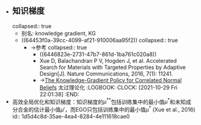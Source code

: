 - ## 知识梯度
  collapsed:: true
	- 别名: knowledge gradient, KG
	- ((64453f0a-39cc-4099-af21-910006aa95f2))
	  collapsed:: true
		- ->参考
		  collapsed:: true
			- ((6446823e-2731-47b7-861d-1ba761c020a8))
			- Xue D, Balachandran P V, Hogden J, et al. Accelerated Search for Materials with Targeted Properties by Adaptive Design[J]. Nature Communications, 2016, 7(1): 11241.
			- ->[The Knowledge-Gradient Policy for Correlated Normal Beliefs](https://sci-hub.mksa.top/10.1287/ijoc.1080.0314) 太过理论化
			  :LOGBOOK:
			  CLOCK: [2021-10-29 Fri 22:01:38]
			  :END:
- 高效全局优化和知识梯度：知识梯度的$\mu^{**}$包括训练集中的最小值$\mu^*$和未知成分合金的估计最小值$\mu'$，而EGO只包括训练集中的最小值$\mu^*$ (Xue et al., 2016)
  id:: 1d5d4c8d-35ae-4ea4-8284-4e111618cae0